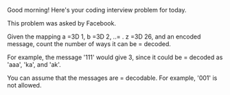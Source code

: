 Good morning! Here's your coding interview problem for today.

This problem was asked by Facebook.

Given the mapping a =3D 1, b =3D 2, ..=
. z =3D 26, and an encoded message, count the
number of ways it can be =
decoded.

For example, the message '111' would give 3, since it could be =
decoded as 'aaa',
'ka', and 'ak'.

You can assume that the messages are =
decodable. For example, '001' is not
allowed.